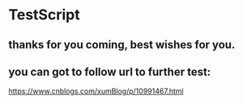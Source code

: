 # TestScript
## thanks for you coming, best wishes for you.

## you can got to follow url to further test:  
https://www.cnblogs.com/xumBlog/p/10991467.html

